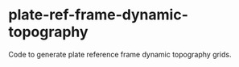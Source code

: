 # plate-ref-frame-dynamic-topography
Code to generate plate reference frame dynamic topography grids.
